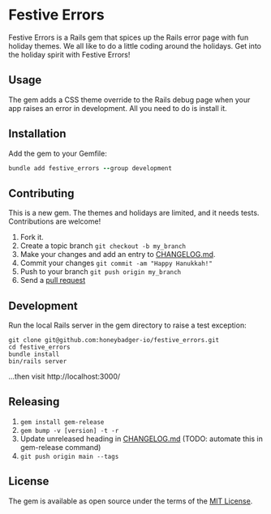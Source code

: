 # Festive Errors

Festive Errors is a Rails gem that spices up the Rails error page with fun holiday themes. We all like to do a little coding around the holidays. Get into the holiday spirit with Festive Errors!

## Usage

The gem adds a CSS theme override to the Rails debug page when your app raises an error in development. All you need to do is install it.

## Installation

Add the gem to your Gemfile:

```ruby
bundle add festive_errors --group development
```

## Contributing

This is a new gem. The themes and holidays are limited, and it needs tests. Contributions are welcome!

1. Fork it.
2. Create a topic branch `git checkout -b my_branch`
3. Make your changes and add an entry to [CHANGELOG.md](./CHANGELOG.md).
4. Commit your changes `git commit -am "Happy Hanukkah!"`
5. Push to your branch `git push origin my_branch`
6. Send a [pull request](https://github.com/honeybadger-io/festive_errors/pulls)

## Development

Run the local Rails server in the gem directory to raise a test exception:

```
git clone git@github.com:honeybadger-io/festive_errors.git
cd festive_errors
bundle install
bin/rails server
```

...then visit http://localhost:3000/

## Releasing

1. `gem install gem-release`
2. `gem bump -v [version] -t -r`
3. Update unreleased heading in [CHANGELOG.md](./CHANGELOG.md) (TODO: automate
   this in gem-release command)
4. `git push origin main --tags`

## License

The gem is available as open source under the terms of the [MIT License](https://github.com/honeybadger-io/festive_errors/blob/main/MIT-LICENSE).
